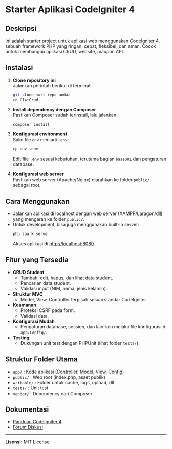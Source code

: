 # Starter Aplikasi CodeIgniter 4

## Deskripsi

Ini adalah starter project untuk aplikasi web menggunakan [CodeIgniter 4](https://codeigniter.com/), sebuah framework PHP yang ringan, cepat, fleksibel, dan aman. Cocok untuk membangun aplikasi CRUD, website, maupun API.

## Instalasi

1. **Clone repository ini**  
   Jalankan perintah berikut di terminal:
   ```sh
   git clone <url-repo-anda>
   cd CI4+Crud
   ```

2. **Install dependency dengan Composer**  
   Pastikan Composer sudah terinstall, lalu jalankan:
   ```sh
   composer install
   ```

3. **Konfigurasi environment**  
   Salin file `env` menjadi `.env`:
   ```sh
   cp env .env
   ```
   Edit file `.env` sesuai kebutuhan, terutama bagian `baseURL` dan pengaturan database.

4. **Konfigurasi web server**  
   Pastikan web server (Apache/Nginx) diarahkan ke folder `public/` sebagai root.

## Cara Menggunakan

- Jalankan aplikasi di localhost dengan web server (XAMPP/Laragon/dll) yang mengarah ke folder `public/`.
- Untuk development, bisa juga menggunakan built-in server:
  ```sh
  php spark serve
  ```
  Akses aplikasi di [http://localhost:8080](http://localhost:8080).

## Fitur yang Tersedia

- **CRUD Student**  
  - Tambah, edit, hapus, dan lihat data student.
  - Pencarian data student.
  - Validasi input (NIM, nama, jenis kelamin).
- **Struktur MVC**  
  - Model, View, Controller terpisah sesuai standar CodeIgniter.
- **Keamanan**  
  - Proteksi CSRF pada form.
  - Validasi data.
- **Konfigurasi Mudah**  
  - Pengaturan database, session, dan lain-lain melalui file konfigurasi di `app/Config/`.
- **Testing**  
  - Dukungan unit test dengan PHPUnit (lihat folder `tests/`).

## Struktur Folder Utama

- `app/` : Kode aplikasi (Controller, Model, View, Config)
- `public/` : Web root (index.php, asset publik)
- `writable/` : Folder untuk cache, logs, upload, dll
- `tests/` : Unit test
- `vendor/` : Dependency dari Composer

## Dokumentasi

- [Panduan CodeIgniter 4](https://codeigniter.com/user_guide/)
- [Forum Diskusi](https://forum.codeigniter.com/)

---

**Lisensi:** MIT License  